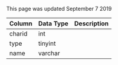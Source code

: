 This page was updated September 7 2019

| Column | Data Type | Description |
| ------ | --------- | ----------- |
| charid | int       |             |
| type   | tinyint   |             |
| name   | varchar   |             |